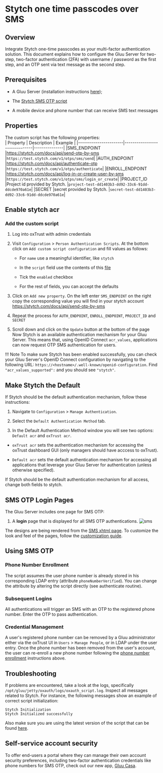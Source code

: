 # Stytch one time passcodes over SMS

## Overview 
Integrate Stytch one-time passcodes as your multi-factor authentication solution.
This document explains how to configure the Gluu Server for two-step, two-factor authentication (2FA) with username / password as the first step, and an OTP sent via text message as the second step. 

    
## Prerequisites 

- A Gluu Server (installation instructions [here](../installation-guide/index.md));    
- The [Stytch SMS OTP script](https://github.com/GluuFederation/oxAuth/blob/master/Server/integrations/stytch/stytchExternalAuthenticator.py)    

- A mobile device and phone number that can receive SMS text messages


## Properties

The custom script has the following properties:    
|	Property	        |	Description		                                      |	Example	|
|-----------------------|-------------------------------|---------------|
|SMS_ENDPOINT		    |https://stytch.com/docs/api/send-otp-by-sms              |`https://test.stytch.com/v1/otps/sms/send`|
|AUTH_ENDPOINT 		    |https://stytch.com/docs/api/authenticate-otp             |`https://test.stytch.com/v1/otps/authenticate`|
|ENROLL_ENDPOINT	    |https://stytch.com/docs/api/log-in-or-create-user-by-sms |`https://test.stytch.com/v1/otps/sms/login_or_create`|
|PROJECT_ID 		    |Project id provided by Stytch.                           |`project-test-dd1403b3-dd92-33c6-91dd-ddcde970a61e`|
|SECRET		            |secret provided by Stytch.                               |`secret-test-dd1403b3-dd92-33c6-91dd-ddcde970a61e`|


## Enable stytch acr

### Add the custom script

1.  Log into oxTrust with admin credentials

1.  Visit `Configuration` > `Person Authentication Scripts`. At the bottom click on `Add custom script configuration` and fill values as follows:

    - For `name` use a meaningful identifier, like `stytch`
    
    - In the `script` field use the contents of this [file](https://github.com/GluuFederation/oxAuth/raw/version_4.5.0/Server/integrations/stytch/stytchExternalAuthenticator.py)
    
    - Tick the `enabled` checkbox
    
    - For the rest of fields, you can accept the defaults
    
1.  Click on `Add new property`. On the left enter `SMS_ENDPOINT` on the right copy the corresponding value you will find in your stytch account https://stytch.com/docs/api/send-otp-by-sms 

1.  Repeat the process for `AUTH_ENDPOINT`, `ENROLL_ENDPOINT`, `PROJECT_ID` and `SECRET`

1.  Scroll down and click on the `Update` button at the bottom of the page
Now Stytch is an available authentication mechanism for your Gluu Server. This means that, using OpenID Connect `acr_values`, applications can now request OTP SMS authentication for users. 

!!! Note 
    To make sure Stytch has been enabled successfully, you can check your Gluu Server's OpenID Connect configuration by navigating to the following URL: `https://<hostname>/.well-known/openid-configuration`. Find `"acr_values_supported":` and you should see `"stytch"`. 

## Make Stytch the Default
If Stytch should be the default authentication mechanism, follow these instructions: 

1. Navigate to `Configuration` > `Manage Authentication`. 

1. Select the `Default Authentication Method` tab. 

1. In the Default Authentication Method window you will see two options: `Default acr` and `oxTrust acr`. 

 - `oxTrust acr` sets the authentication mechanism for accessing the oxTrust dashboard GUI (only managers should have acccess to oxTrust).    

 - `Default acr` sets the default authentication mechanism for accessing all applications that leverage your Gluu Server for authentication (unless otherwise specified).    

If Stytch should be the default authentication mechanism for all access, change both fields to stytch.  
    
## SMS OTP Login Pages

The Gluu Server includes one page for SMS OTP:

1. A **login** page that is displayed for all SMS OTP authentications. 
![sms](../img/user-authn/sms.png)

The designs are being rendered from the [SMS xhtml page](https://github.com/GluuFederation/oxAuth/blob/master/Server/src/main/webapp/auth/otp_sms/otp_sms.xhtml). To customize the look and feel of the pages, follow the [customization guide](../operation/custom-design.md).


## Using SMS OTP

### Phone Number Enrollment

The script assumes the user phone number is already stored in his corresponding LDAP entry (attribute `phoneNumberVerified`). You can change the attribute by altering the script directly (see authenticate routine).

### Subsequent Logins
All <!--subsequent--> authentications will trigger an SMS with an OTP to the registered phone number. Enter the OTP to pass authentication. 

### Credential Management
    
A user's registered phone number can be removed by a Gluu administrator either via the oxTrust UI in `Users` > `Manage People`, or in LDAP under the user entry. Once the phone number has been removed from the user's account, the user can re-enroll a new phone number following the [phone number enrollment](#phone-number-enrollment) instructions above. 

## Troubleshooting    
If problems are encountered, take a look at the logs, specifically `/opt/gluu/jetty/oxauth/logs/oxauth_script.log`. Inspect all messages related to Stytch. For instance, the following messages show an example of correct script initialization:

```
Stytch Initialization
Stytch Initialized successfully
```

Also make sure you are using the latest version of the script that can be found [here](https://github.com/GluuFederation/oxAuth/blob/master/Server/integrations/stytch/stytchExternalAuthenticator.py).

## Self-service account security

To offer end-users a portal where they can manage their own account security preferences, including two-factor authentication credentials like phone numbers for SMS OTP, check out our new app, [Gluu Casa](https://casa.gluu.org). 
